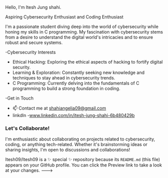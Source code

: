 Hello, I'm Itesh Jung shahi.
 
 Aspiring Cybersecurity Enthusiast and Coding Enthusiast

I'm a passionate student diving deep into the world of cybersecurity while honing my skills
in C programming. My fascination with cybersecurity stems from a desire to understand the digital
world's intricacies and to ensure robust and secure systems.


-Cybersecurity Interests
- Ethical Hacking: Exploring the ethical aspects of hacking to fortify digital security.
- Learning & Exploration: Constantly seeking new knowledge and techniques to stay ahead in cybersecurity trends.
- C Programming: Currently delving into the fundamentals of C programming to build a strong foundation in coding.



-Get in Touch
- 📫 Contact me at shahiangelia09@gmail.com
- linkdln -www.linkedin.com/in/itesh-jung-shahi-6b480429b
  


### Let's Collaborate!
I'm enthusiastic about collaborating on projects related to cybersecurity, coding,
or anything tech-related. Whether it's brainstorming ideas or sharing insights,
I'm open to discussions and collaborations! 


Itesh09/Itesh09 is a ✨ special ✨ repository because its `README.md` (this file) appears on your GitHub profile.
You can click the Preview link to take a look at your changes.
--->

